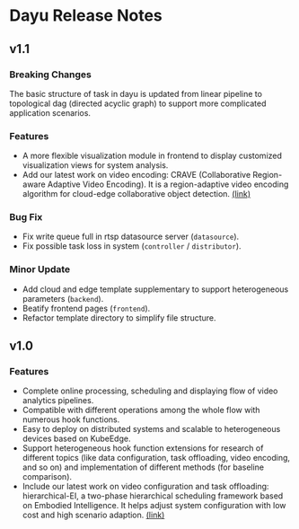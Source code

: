 # Dayu Release Notes

## v1.1

### Breaking Changes
The basic structure of task in dayu is updated from linear pipeline to topological dag (directed acyclic graph) to support more complicated application scenarios.

### Features
- A more flexible visualization module in frontend to display customized visualization views for system analysis.
- Add our latest work on video encoding: CRAVE (Collaborative Region-aware Adaptive Video Encoding). It is a region-adaptive video encoding algorithm for cloud-edge collaborative object detection. [(link)](template/scheduler/crave.yaml)

### Bug Fix
- Fix write queue full in rtsp datasource server (`datasource`).
- Fix possible task loss in system (`controller` / `distributor`).

### Minor Update
- Add cloud and edge template supplementary to support heterogeneous parameters (`backend`).
- Beatify frontend pages (`frontend`).
- Refactor template directory to simplify file structure.


## v1.0

### Features
- Complete online processing, scheduling and displaying flow of video analytics pipelines.
- Compatible with different operations among the whole flow with numerous hook functions.
- Easy to deploy on distributed systems and scalable to heterogeneous devices based on KubeEdge.
- Support heterogeneous hook function extensions for research of different topics (like data configuration, task offloading, video encoding, and so on) and implementation of different methods (for baseline comparison).
- Include our latest work on video configuration and task offloading: hierarchical-EI, a two-phase hierarchical scheduling framework based on Embodied Intelligence. It helps adjust system configuration with low cost and high scenario adaption.  [(link)](template/scheduler/hei.yaml)

